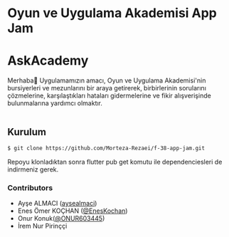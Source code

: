 # Oyun ve Uygulama Akademisi App Jam
# AskAcademy

Merhaba👋 Uygulamamızın amacı, Oyun ve Uygulama Akademisi'nin bursiyerleri ve mezunlarını bir araya getirerek, birbirlerinin sorularını çözmelerine, karşılaştıkları hataları gidermelerine ve fikir alışverişinde bulunmalarına yardımcı olmaktır.

<a href="https://www.youtube.com/shorts/t-CVKjlz-GE"><img src="https://img.youtube.com/vi/t-CVKjlz-GE/0.jpg" alt=""></a>

## Kurulum
```bash
$ git clone https://github.com/Morteza-Rezaei/f-38-app-jam.git
```
Repoyu klonladıktan sonra flutter pub get komutu ile dependenciesleri de indirmeniz gerek.

### Contributors
* Ayşe ALMACI ([aysealmaci](https://github.com/aysealmaci))
* Enes Ömer KOÇHAN ([@EnesKochan](https://github.com/EnesKochan))
* Onur Konuk([@ONUR603445](https://github.com/ONUR603445))
* İrem Nur Pirinççi
